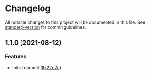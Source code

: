 # Changelog

All notable changes to this project will be documented in this file. See [standard-version](https://github.com/conventional-changelog/standard-version) for commit guidelines.

## 1.1.0 (2021-08-12)


### Features

* initial commit ([9722c2c](https://github.com/labor-digital/bits/commit/9722c2cbb78763b688aeeb540a574fe4a4ae4a3d))
